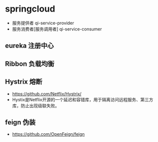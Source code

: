 # springcloud
- 服务提供者 qi-service-provider
- 服务消费者[服务调用者] qi-service-consumer
## eureka 注册中心
## Ribbon 负载均衡
## Hystrix 熔断
- https://github.com/Netflix/Hystrix/
- Hystix是Netflix开源的一个延迟和容错库，用于隔离访问远程服务、第三方库，防止出现级联失败。
## feign 伪装
- https://github.com/OpenFeign/feign


